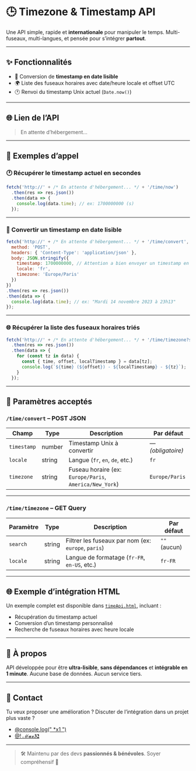 # 🕒 Timezone & Timestamp API

Une API simple, rapide et **internationale** pour manipuler le temps.
Multi-fuseaux, multi-langues, et pensée pour s’intégrer **partout**.

---

## ✨ Fonctionnalités

* 🔁 Conversion de **timestamp en date lisible**
* 🌍 Liste des fuseaux horaires avec date/heure locale et offset UTC
* 🕐 Renvoi du timestamp Unix actuel (`Date.now()`)

---

## 🌐 Lien de l’API

> En attente d’hébergement…

---

## 🚀 Exemples d’appel

### 🕐 Récupérer le timestamp actuel en secondes

```js
fetch('http://' + /* En attente d'hébergement... */ + '/time/now')
  .then(res => res.json())
  .then(data => {
    console.log(data.time); // ex: 1700000000 (s)
  });
```

---

### 🔄 Convertir un timestamp en date lisible

```js
fetch('http://' + /* En attente d'hébergement... */ + '/time/convert', {
  method: 'POST',
  headers: { 'Content-Type': 'application/json' },
  body: JSON.stringify({
    timestamp: 1700000000, // Attention a bien envoyer un timestamp en seconde et pas en millisecondes !
    locale: 'fr',
    timezone: 'Europe/Paris'
  })
})
.then(res => res.json())
.then(data => {
  console.log(data.time); // ex: "Mardi 14 novembre 2023 à 23h13"
});
```

---

### 🌐 Récupérer la liste des fuseaux horaires triés

```js
fetch('http://' + /* En attente d'hébergement... */ + '/time/timezone?search=europe&locale=fr-FR')
  .then(res => res.json())
  .then(data => {
    for (const tz in data) {
      const { time, offset, localTimestamp } = data[tz];
      console.log(`${time} (${offset}) - ${localTimestamp} - ${tz}`);
    }
  });
```

---

## 🔧 Paramètres acceptés

### `/time/convert` – POST JSON

| Champ       | Type   | Description                                             | Par défaut        |
| ----------- | ------ | ------------------------------------------------------- | ----------------- |
| `timestamp` | number | Timestamp Unix à convertir                              | — *(obligatoire)* |
| `locale`    | string | Langue (`fr`, `en`, `de`, etc.)                         | `fr`              |
| `timezone`  | string | Fuseau horaire (ex: `Europe/Paris`, `America/New_York`) | `Europe/Paris`    |

---

### `/time/timezone` – GET Query

| Paramètre | Type   | Description                                       | Par défaut        |
| --------- | ------ | ------------------------------------------------- | ----------------- |
| `search`  | string | Filtrer les fuseaux par nom (ex: `europe`, `paris`) | `""` (aucun)      |
| `locale`  | string | Langue de formatage (`fr-FR`, `en-US`, etc.)      | `fr-FR`           |

---

## 🌐 Exemple d’intégration HTML

Un exemple complet est disponible dans [`timeApi.html`](./timeApi.html), incluant :

* Récupération du timestamp actuel
* Conversion d’un timestamp personnalisé
* Recherche de fuseaux horaires avec heure locale

---

## 🧠 À propos

API développée pour être **ultra-lisible**, **sans dépendances** et **intégrable en 1 minute**.
Aucune base de données. Aucun service tiers.

---

## 💬 Contact

Tu veux proposer une amélioration ? Discuter de l’intégration dans un projet plus vaste ?

* [@console.log(" \*x1 ")](https://discord.com/users/1066067393123733595)
* [@! ℳ𝓪𝔁𝟑𝟐](https://discord.com/users/1163887501895815168)

---

> 🛠️ Maintenu par des devs **passionnés & bénévoles**. Soyer compréhensif 🙏
